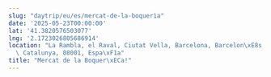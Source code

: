 ```yaml
---
slug: "daytrip/eu/es/mercat-de-la-boquerìa"
date: '2025-05-23T00:00:00'
lat: '41.3820576503077'
lng: '2.1723026805686914'
location: "La Rambla, el Raval, Ciutat Vella, Barcelona, Barcelon\xE8s, Barcelona,\
  \ Catalunya, 08001, Espa\xF1a"
title: "Mercat de la Boquer\xECa!"
---
```



